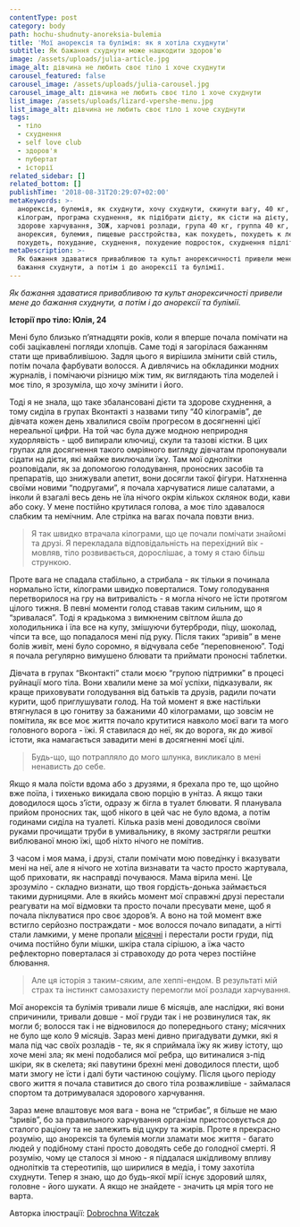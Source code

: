 ```yaml
---
contentType: post
category: body
path: hochu-shudnuty-anoreksia-bulemia
title: 'Мої анорексія та булімія: як я хотіла схуднути'
subtitle: Як бажання схуднути може нашкодити здоров'ю
image: /assets/uploads/julia-article.jpg
image_alt: дівчина не любить своє тіло і хоче схуднути
carousel_featured: false
carousel_image: /assets/uploads/julia-carousel.jpg
carousel_image_alt: дівчина не любить своє тіло і хоче схуднути
list_image: /assets/uploads/lizard-vpershe-menu.jpg
list_image_alt: дівчина не любить своє тіло і хоче схуднути
tags:
  - тіло
  - схуднення
  - self love club
  - здоров'я
  - пубертат
  - історії
related_sidebar: []
related_bottom: []
publishTime: '2018-08-31T20:29:07+02:00'
metaKeywords: >-
  анорексія, булемія, як схуднути, хочу схуднути, скинути вагу, 40 кг, сорок
  кілограм, програма схуднення, як підібрати дієту, як сісти на дієту, дієти,
  здорове харчування, ЗОЖ, харчові розлади, група 40 кг, группа 40 кг,
  анорексия, булемия, пищевые расстройства, как похудеть, похудеть к лету, легко
  похудеть, похудание, схуднення, похудение подросток, схуднення підлітки
metaDescription: >-
  Як бажання здаватися привабливою та культ анорексичності привели мене до
  бажання схуднути, а потім і до анорексії та булімії.
---
```

_Як бажання здаватися привабливою та культ анорексичності привели мене до бажання схуднути, а потім і до анорексії та булімії._

**Історії про тіло: Юлія, 24**

Мені було близько п’ятнадцяти років, коли я вперше почала помічати на собі зацікавлені погляди хлопців. Саме тоді я загорілася бажанням стати ще привабливішою. Задля цього я вирішила змінити свій стиль, потім почала фарбувати волосся. А дивлячись на обкладинки модних журналів, і помічаючи різницю між тим, як виглядають тіла моделей і моє тіло, я зрозуміла, що хочу змінити і його. 

Тоді я не знала, що таке збалансовані дієти та здорове схуднення, а тому сиділа в групах Вконтакті з назвами типу “40 кілограмів”, де дівчата кожен день хвалилися своїм прогресом в досягненні цієї нереальної цифри. На той час була дуже модною неприродня худорлявість - щоб випирали ключиці, скули та тазові кістки. В цих групах для досягнення такого омріяного вигляду дівчатам пропонували сідати на дієти, які майже виключали їжу. Там мої однолітки розповідали, як за допомогою голодування, проносних засобів та препаратів, що знижували апетит, вони досягли такої фігури. Натхненна своїми новими “подругами”, я почала харчуватися лише салатами, а інколи й взагалі весь день не їла нічого окрім кількох склянок води, кави або соку. У мене постійно крутилася голова, а моє тіло здавалося слабким та немічним. Але стрілка на вагах почала повзти вниз. 

> Я так швидко втрачала кілограми, що це почали помічати знайомі та друзі. Я перекладала відповідальність на перехідний вік - мовляв, тіло розвивається, дорослішає, а тому я стаю більш стрункою.

Проте вага не спадала стабільно, а стрибала - як тільки я починала нормально їсти, кілограми швидко поверталися. Тому голодування перетворилося на гру на витривалість - я могла нічого не їсти протягом цілого тижня. В певні моменти голод ставав таким сильним, що я “зривалася”. Тоді я крадькома з вимкненим світлом йшла до холодильника і їла все на купу, змішуючи бутерброди, піцу, шоколад, чіпси та все, що попадалося мені під руку. Після таких “зривів” в мене болів живіт, мені було соромно, я відчувала себе “переповненою”. Тоді я почала регулярно вимушено блювати та приймати проносні таблетки. 

Дівчата в групах “Вконтакті” стали моєю “групою підтримки” в процесі руйнації мого тіла. Вони хвалили мене за мої успіхи, підказували, як краще приховувати голодування від батьків та друзів, радили почати курити, щоб приглушувати голод. На той момент я вже настільки втягнулася в цю гонитву за бажаними 40 кілограмами, що зовсім не помітила, як все моє життя почало крутитися навколо моєї ваги та мого головного ворога - їжі. Я ставилася до неї, як до ворога, як до живої істоти, яка намагається завадити мені в досягненні моєї цілі.

> Будь-що, що потрапляло до мого шлунка, викликало в мені ненависть до себе. 

Якщо я мала поїсти вдома або з друзями, я брехала про те, що щойно вже поїла, і тихенько викидала свою порцію в унітаз. А якщо таки доводилося щось з’їсти, одразу ж бігла в туалет блювати. Я планувала прийом проносних так, щоб нікого в цей час не було вдома, а потім годинами сиділа на туалеті. Кілька разів мені доводилося своїми руками прочищати труби в умивальнику, в якому застрягли рештки виблюваної мною їжі, щоб ніхто нічого не помітив. 

З часом і моя мама, і друзі, стали помічати мою поведінку і вказувати мені на неї, але я нічого не хотіла визнавати та часто просто жартувала, щоб приховати, як насправді почуваюся. Мама вірила мені.  Це зрозуміло - складно визнати, що твоя гордість-донька займається такими дурницями. Але в якийсь момент мої справжні друзі перестали реагувати на мої відмовки та просто почали пресувати мене, щоб я почала піклуватися про своє здоров’я. А воно на той момент вже встигло серйозно постраждати - моє волосся почало випадати, а нігті стали ламкими, у мене пропали [місячні](https://vpershe.com/articles/misiachni) і перестали рости груди, під очима постійно були мішки, шкіра стала сірішою, а їжа часто рефлекторно поверталася зі стравоходу до рота через постійне блювання. 

> Але ця історія з таким-сяким, але хеппі-ендом. В результаті мій страх та інстинкт самозахисту перемогли мої розлади харчування. 

Мої анорексія та булімія тривали лише 6 місяців, але наслідки, які вони спричинили, тривали довше - мої груди так і не розвинулися так, як могли б; волосся так і не відновилося до попереднього стану; місячних не було ще коло 9 місяців. Зараз мені дивно пригадувати думки, які я мала під час своїх розладів - те, як я сприймала їжу як живу істоту, що хоче мені зла; як мені подобалися мої ребра, що витиналися з-під шкіри, як в скелета; які павутини брехні мені доводилося плести, щоб мати змогу не їсти і далі бути частиною соціуму. Після цього періоду свого життя я почала ставитися до свого тіла розважливіше - займалася спортом та дотримувалася здорового харчування. 

Зараз мене влаштовує моя вага - вона не “стрибає”, я більше не маю “зривів”, бо за правильного харчування організм пристосовується до сталого раціону та не залежить від цукру та жирів. Проте я прекрасно розумію, що анорексія та булемія могли зламати моє життя - багато людей у подібному стані просто доводять себе до голодної смерті. Я розумію, чому це сталося зі мною - я піддалася шкідливому впливу однолітків та стереотипів, що ширилися в медіа, і тому захотіла схуднути. Тепер я знаю, що до будь-якої мрії існує здоровий шлях, головне - його шукати. А якщо не знайдете - значить ця мрія того не варта.

Авторка ілюстрації: [Dobrochna Witczak](https://www.instagram.com/dochna_/)
